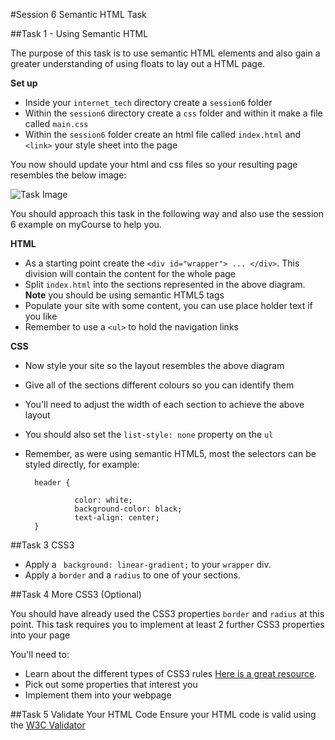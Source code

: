 #Session 6 Semantic HTML Task

##Task 1 - Using Semantic HTML

The purpose of this task is to use semantic HTML elements and also gain a greater understanding of using floats to lay out a HTML page. 


**Set up**

* Inside your `internet_tech` directory create a `session6` folder 
* Within the `session6` directory create a `css` folder and within it make a file called `main.css`
* Within the `session6` folder create an html file called `index.html` and `<link>` your style sheet into the page

You now should update your html and css files so your resulting page resembles the below image:

![Task Image](task_image.psd)

You should approach this task in the following way and also use the session 6  example on myCourse to help you.

**HTML**

* As a starting point create the  `<div id="wrapper"> ... </div>`.  This division will contain the content for the whole page
* Split `index.html` into the sections represented in the above diagram. **Note** you should be using semantic HTML5 tags
* Populate your site with some content, you can use place holder text if you like
* Remember to use a `<ul>` to hold the navigation links


**CSS**

* Now style your site so the layout resembles the above diagram
* Give all of the sections different colours so you can identify them  
* You'll need to adjust the width of each section to achieve the above layout 
* You should also set the `list-style: none` property on the `ul`
* Remember, as were using semantic HTML5, most the selectors can be styled directly, for example:

		header {
		
				 color: white;
   				 background-color: black;
   				 text-align: center;
		}

##Task 3 CSS3

* Apply a ` background: linear-gradient;`  to your `wrapper` div.
* Apply a `border` and a `radius` to one of your sections. 


##Task 4 More CSS3 (Optional)

You should have already used the CSS3 properties `border` and `radius` at this point. This task requires you to implement at least 2 further CSS3 properties into your page

You'll need to:

* Learn about the different types of CSS3 rules [Here is a great resource](http://code.tutsplus.com/tutorials/10-css3-properties-you-need-to-be-familiar-with--net-16417).
* Pick out some properties that interest you
* Implement them into your webpage 


##Task 5 Validate Your HTML Code
Ensure your HTML code is valid using the [W3C Validator](https://validator.w3.org/)

                                      